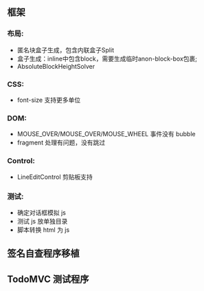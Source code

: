 ## 框架

### 布局:
- 匿名块盒子生成，包含内联盒子Split
- 盒子生成：inline中包含block，需要生成临时anon-block-box包裹;
- AbsoluteBlockHeightSolver

### CSS:
- font-size 支持更多单位

### DOM:
- MOUSE_OVER/MOUSE_OVER/MOUSE_WHEEL 事件没有 bubble
- fragment 处理有问题，没有跳过

### Control:
- LineEditControl 剪贴板支持

### 测试:
- 确定对话框模拟 js
- 测试 js 放单独目录
- 脚本转换 html 为 js

## 签名自查程序移植

## TodoMVC 测试程序
